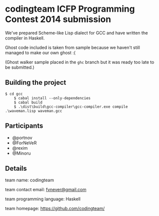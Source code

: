 codingteam ICFP Programming Contest 2014 submission
===================================================

We've prepared Scheme-like Lisp dialect for GCC and have written the compiler in
Haskell.

Ghost code included is taken from sample because we haven't still managed to
make our own ghost :(

(Ghost walker sample placed in the `ghc` branch but it was ready too late to be
submitted.)

Building the project
--------------------

    $ cd gcc
		$ cabal install --only-dependencies
		$ cabal build
		$ .\dist\build\gcc-compiler\gcc-compiler.exe compile .\waveman.lisp waveman.gcc

Participants
------------

- @portnov
- @ForNeVeR
- @rexim
- @Minoru

Details
--------

team name: codingteam

team contact email: fvnever@gmail.com

team programming language: Haskell

team homepage: https://github.com/codingteam/
